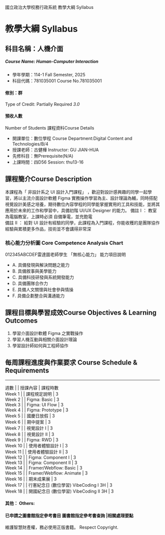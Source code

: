 國立政治大學校務行政系統 教學大綱 Syllabus
# 教學大綱 Syllabus
##  科目名稱：人機介面
#####  Course Name: Human-Computer Interaction
  * 學年學期：114-1 Fall Semester, 2025 
  * 科目代碼：781035001 Course No.781035001
#### 修別：群
Type of Credit: Partially Required 
_3.0_
#### 預收人數
Number of Students
課程資料Course Details
  * 開課單位：數位學程 Course Department:Digital Content and Technologies/B/4 
  * 授課老師：古健樺 Instructor: GU JIAN-HUA 
  * 先修科目：無Prerequisite(N/A)
  * 上課時間：四D56 Session: thu13-16
##  課程簡介Course Description
本課程為「 非設計系之 UI 設計入門課程」 ，歡迎對設計感興趣的同學一起學習，將以主流介面設計軟體 Figma 實務操作學習為主、設計理論為輔，同時搭配視覺設計美感之培養，期待數位內容學程的同學能掌握實用的工具和技能，並將其應用於未來的工作和學習中，具備初階 UI/UX Designer 的能力。
備註 I ： 教室為電腦教室，上課時必須 自備筆電，並充飽電  
備註 II ： 給對 UI 設計有經驗的同學，此課程為入門課程，你能收穫的是團隊協作經驗與累積更多作品，技術並不會講得非常深
###  核心能力分析圖 Core Competence Analysis Chart
012345ABCDEF雷達圖老師學生
「無核心能力」 
能力項目說明
  * A. 具備發現與解決問題之能力
  * B. 具備敘事與美學能力
  * C. 具備科技研發與系統開發能力
  * D. 具備團隊合作力
  * E. 具備人文關懷與社會參與情操
  * F. 具備企劃整合與溝通能力
##  課程目標與學習成效Course Objectives & Learning Outcomes 
  1. 學習介面設計軟體 Figma 之實戰操作
  2. 學習人機互動與相關介面設計理論
  3. 學習設計師如何與工程師協作
##  每周課程進度與作業要求 Course Schedule & Requirements  
---  
週數 |  |  授課內容 |  課程時數  
Week 1  |  |  課程規定說明 |  3  
Week 2  |  |  Figma: Basic |  3  
Week 3  |  |  Figma: UI Flow |  3  
Week 4  |  |  Figma: Prototype |  3  
Week 5  |  |  國慶日放假 |  3  
Week 6  |  |  期中提案 |  3  
Week 7  |  |  視覺設計 I  |  3  
Week 8  |  |  視覺設計 II |  3  
Week 9  |  |  Figma: RWD |  3  
Week 10  |  |  使用者體驗設計 I |  3  
Week 11  |  |  使用者體驗設計 II |  3  
Week 12  |  |  Figma: Component I |  3  
Week 13  |  |  Figma: Component II |  3  
Week 14  |  |  Framer/Webflow: Basic |  3  
Week 15  |  |  Framer/Webflow: Animate |  3  
Week 16  |  |  期末成果展 |  3  
Week 17  |  |  行憲紀念日 (數位學習) VibeCoding I 3H |  3  
Week 18  |  |  開國紀念日 (數位學習) VibeCoding II 3H |  3  
####  其他： Others:
####  已申請之圖書館指定參考書目  圖書館指定參考書查詢 |相關處理要點
維護智慧財產權，務必使用正版書籍。 Respect Copyright.